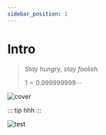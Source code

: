 ```yaml
---
sidebar_position: 1
---
```


# Intro

> _Stay hungry, stay foolish._
>
> $1 = 0.999999999\cdots$

![cover](../../static/img/天空之城-孤独的号.jpg)

::: tip
hhh
:::

![test](../../static/img/docusaurus.png)